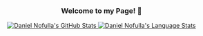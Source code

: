 <h3 align="center">Welcome to my Page! 👋</h3>

<p align="center">
<a href="https://github.com/dolnuea">
 <img src="https://github-readme-stats.vercel.app/api?username=DNofulla&count_private=true&theme=algolia&border_color=5ECF76" alt="Daniel Nofulla's GitHub Stats" />
 <img src="https://github-readme-stats.vercel.app/api/top-langs/?username=DNofulla&layout=compact&count_private=true&langs_count=10&theme=algolia&border_color=5ECF76&hide=HTML" alt="Daniel Nofulla's Language Stats" />
</a>
</p>
